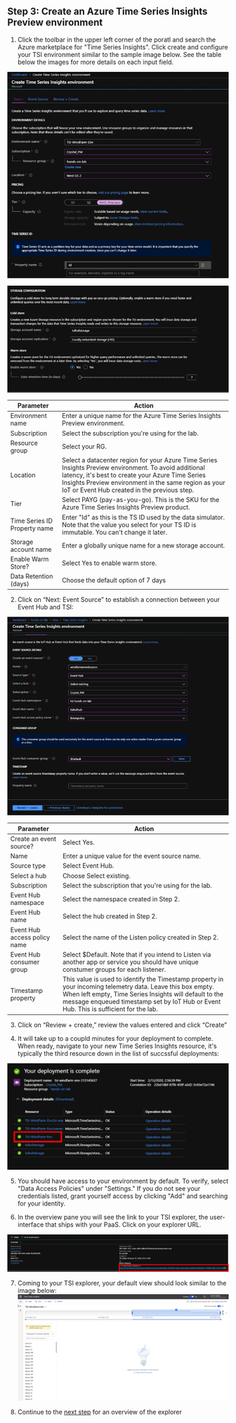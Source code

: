 ## Step 3: Create an Azure Time Series Insights Preview environment

1. Click the toolbar in the upper left corner of the poratl and search the Azure marketplace for "Time Series Insights". Click create and configure your TSI environment similar to the sample image below. See the table below the images for more details on each input field.


![Create an environment](../assets/createTsiEnvironment.png)

![Create an environment 02](../assets/createTsiEnvironment02.png)

**Parameter**|**Action**
-----|-----
Environment name|Enter a unique name for the Azure Time Series Insights Preview environment.
Subscription|Select the subscription you're using for the lab.
Resource group|Select your RG.
Location|Select a datacenter region for your Azure Time Series Insights Preview environment. To avoid additional latency, it's best to create your Azure Time Series Insights Preview environment in the same region as your IoT or Event Hub created in the previous step.
Tier|Select PAYG (pay-as-you-go). This is the SKU for the Azure Time Series Insights Preview product.
Time Series ID Property name| Enter "Id" as this is the TS ID used by the data simulator. Note that the value you select for your TS ID is immutable. You can't change it later.
Storage account name|Enter a globally unique name for a new storage account.
Enable Warm Store?|Select Yes to enable warm store.
Data Retention (days)|Choose the default option of 7 days


2. Click on “Next: Event Source” to establish a connection between your Event Hub and TSI:

![Create an environment 03](../assets/createTsiEnvironment03.png)

**Parameter**|**Action**
-----|-----
Create an event source?|Select Yes.
Name|Enter a unique value for the event source name.
Source type|Select Event Hub.
Select a hub|Choose Select existing.
Subscription|Select the subscription that you're using for the lab.
Event Hub namespace|Select the namespace created in Step 2.
Event Hub name|Select the hub created in Step 2.
Event Hub access policy name|Select the name of the Listen policy created in Step 2. 
Event Hub consumer group|Select $Default. Note that if you intend to Listen via another app or service you should have unique constumer groups for each listener.
Timestamp property|This value is used to identify the Timestamp property in your incoming telemetry data. Leave this box empty. When left empty, Time Series Insights will default to the message enqueued timestamp set by IoT Hub or Event Hub. This is sufficient for the lab.

3. Click on “Review + create,” review the values entered and click “Create”

4. It will take up to a coupld minutes for your deployment to complete. When ready, navigate to your new Time Series Insights resource, it's typically the third resource down in the list of succssful deployments:

![Deployment](../assets/createTsiEnvironment04.png)

5. You should have access to your environment by default. To verify, select "Data Access Policies" under "Settings." If you do not see your credentials listed, grant yourself access by clicking "Add" and searching for your identity.

6. In the overview pane you will see the link to your TSI explorer, the user-interface that ships with your PaaS. Click on your explorer URL. 

![Explorer Link](../assets/createTsiEnvironment05.png)

7. Coming to your TSI explorer, your default view should look similar to the image below:
![Explorer Landing](../assets/createTsiEnvironment06.png)

8. Continue to the [next step](../step-004-explorer-intro) for an overview of the explorer

